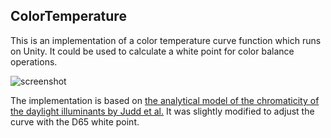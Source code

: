 ColorTemperature
----------------

This is an implementation of a color temperature curve function which runs on
Unity. It could be used to calculate a white point for color balance operations.

![screenshot](http://keijiro.github.io/ColorTemperature/screenshot2.png)

The implementation is based on [the analytical model of the chromaticity of
the daylight illuminants by Judd et al.][Wikipedia] It was slightly modified
to adjust the curve with the D65 white point.

[Wikipedia]: http://en.wikipedia.org/wiki/Standard_illuminant#Illuminant_series_D
